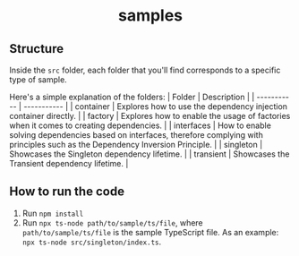 <h1 align="center">
  samples
</h1>

## Structure

Inside the `src` folder, each folder that you'll find corresponds to a specific type of sample.

Here's a simple explanation of the folders:
| Folder | Description |
| ----------- | ----------- |
| container | Explores how to use the dependency injection container directly. |
| factory | Explores how to enable the usage of factories when it comes to creating dependencies. |
| interfaces | How to enable solving dependencies based on interfaces, therefore complying with principles such as the Dependency Inversion Principle. |
| singleton | Showcases the Singleton dependency lifetime. |
| transient | Showcases the Transient dependency lifetime. |


## How to run the code
1. Run `npm install`
2. Run `npx ts-node path/to/sample/ts/file`, where `path/to/sample/ts/file` is the sample TypeScript file. As an example: `npx ts-node src/singleton/index.ts`.